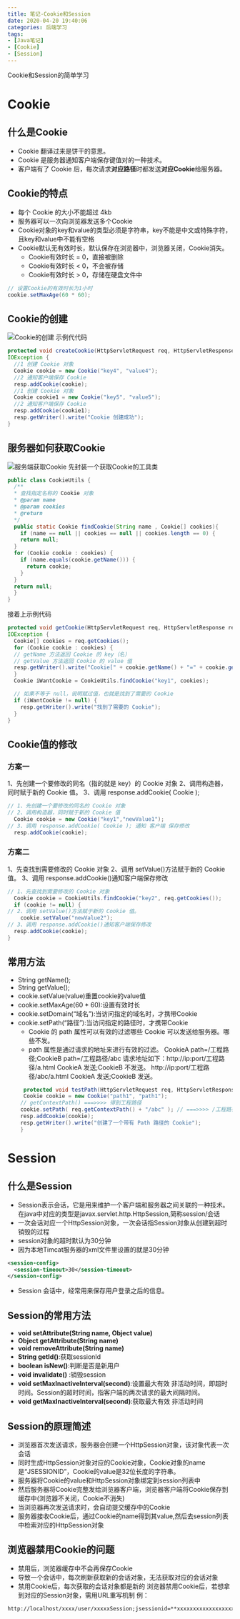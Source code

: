 ```yaml
---
title: 笔记-Cookie和Session
date: 2020-04-20 19:40:06
categories: 后端学习
tags:
- [Java笔记]
- [Cookie]
- [Session]
---
```


Cookie和Session的简单学习

<!-- more -->

# Cookie

## 什么是Cookie

- Cookie 翻译过来是饼干的意思。
- Cookie 是服务器通知客户端保存键值对的一种技术。
- 客户端有了 Cookie 后，每次请求**对应路径**时都发送**对应Cookie**给服务器。

## Cookie的特点

- 每个 Cookie 的大小不能超过 4kb
- 服务器可以一次向浏览器发送多个Cookie
- Cookie对象的key和value的类型必须是字符串，key不能是中文或特殊字符，且key和value中不能有空格
- Cookie默认无有效时长，默认保存在浏览器中，浏览器关闭，Cookie消失。
  - Cookie有效时长 = 0，直接被删除
  - Cookie有效时长 < 0，不会被存储
  - Cookie有效时长 > 0，存储在硬盘文件中

```java
// 设置Cookie的有效时长为1小时
cookie.setMaxAge(60 * 60);
```

## Cookie的创建

![Cookie的创建](笔记-Cookie和Session/Cookie的创建.png)
示例代代码

```java
protected void createCookie(HttpServletRequest req, HttpServletResponse resp) throws ServletException,
IOException {
  //1 创建 Cookie 对象
  Cookie cookie = new Cookie("key4", "value4");
  //2 通知客户端保存 Cookie
  resp.addCookie(cookie);
  //1 创建 Cookie 对象
  Cookie cookie1 = new Cookie("key5", "value5");
  //2 通知客户端保存 Cookie
  resp.addCookie(cookie1);
  resp.getWriter().write("Cookie 创建成功");
}
```

## 服务器如何获取Cookie

![服务端获取Cookie](笔记-Cookie和Session/服务端获取Cookie.png)
先封装一个获取Cookie的工具类

```java
public class CookieUtils {
  /**
  * 查找指定名称的 Cookie 对象
  * @param name
  * @param cookies
  * @return
  */
  public static Cookie findCookie(String name , Cookie[] cookies){
    if (name == null || cookies == null || cookies.length == 0) {
    return null;
  }
  for (Cookie cookie : cookies) {
    if (name.equals(cookie.getName())) {
      return cookie;
    }
  }
  return null;
  }
}
```

接着上示例代码

```java
protected void getCookie(HttpServletRequest req, HttpServletResponse resp) throws ServletException,
IOException {
  Cookie[] cookies = req.getCookies();
  for (Cookie cookie : cookies) {
  // getName 方法返回 Cookie 的 key（名）
  // getValue 方法返回 Cookie 的 value 值
  resp.getWriter().write("Cookie[" + cookie.getName() + "=" + cookie.getValue() + "] <br/>");
  }
  Cookie iWantCookie = CookieUtils.findCookie("key1", cookies);

  // 如果不等于 null，说明赋过值，也就是找到了需要的 Cookie
  if (iWantCookie != null) {
    resp.getWriter().write("找到了需要的 Cookie");
  }
}
```

## Cookie值的修改

### 方案一

1、先创建一个要修改的同名（指的就是 key）的 Cookie 对象
2、调用构造器，同时赋于新的 Cookie 值。
3、调用 response.addCookie( Cookie );

```java
// 1、先创建一个要修改的同名的 Cookie 对象
// 2、调用构造器，同时赋于新的 Cookie 值
  Cookie cookie = new Cookie("key1","newValue1");
// 3、调用 response.addCookie( Cookie ); 通知 客户端 保存修改
  resp.addCookie(cookie);
```

### 方案二

1、先查找到需要修改的 Cookie 对象
2、调用 setValue()方法赋于新的 Cookie 值。
3、调用 response.addCookie()通知客户端保存修改

```java
// 1、先查找到需要修改的 Cookie 对象
  Cookie cookie = CookieUtils.findCookie("key2", req.getCookies());
  if (cookie != null) {
// 2、调用 setValue()方法赋于新的 Cookie 值。
    cookie.setValue("newValue2");
// 3、调用 response.addCookie()通知客户端保存修改
  resp.addCookie(cookie);
}
```

## 常用方法

- String getName();
- String getValue();
- cookie.setValue(value)重置cookie的value值
- cookie.setMaxAge(60 * 60):设置有效时长
- cookie.setDomain(“域名”):当访问指定的域名时，才携带Cookie
- cookie.setPath(“路径”):当访问指定的路径时，才携带Cookie
  - Cookie 的 path 属性可以有效的过滤哪些 Cookie 可以发送给服务器。哪些不发。
  - path 属性是通过请求的地址来进行有效的过滤。
    CookieA path=/工程路径;CookieB path=/工程路径/abc
    请求地址如下：http://ip:port/工程路径/a.html
    CookieA 发送;CookieB 不发送。
    http://ip:port/工程路径/abc/a.html
    CookieA 发送;CookieB 发送。

```java
     protected void testPath(HttpServletRequest req, HttpServletResponse resp) throws ServletException,IOException {
     Cookie cookie = new Cookie("path1", "path1");
    // getContextPath() ===>>>> 得到工程路径
    cookie.setPath( req.getContextPath() + "/abc" ); // ===>>>> /工程路径/abc
    resp.addCookie(cookie);
    resp.getWriter().write("创建了一个带有 Path 路径的 Cookie");
    }
```

# Session

## 什么是Session

- Session表示会话，它是用来维护一个客户端和服务器之间关联的一种技术。在java中对应的类型是javax.servlet.http.HttpSession,简称session/会话
- 一次会话对应一个HttpSession对象，一次会话指Session对象从创建到超时销毁的过程
- session对象的超时默认为30分钟
- 因为本地Timcat服务器的xml文件里设置的就是30分钟

```xml
<session-config>
  <session-timeout>30</session-timeout>
</session-config>
```

- Session 会话中，经常用来保存用户登录之后的信息。

## Session的常用方法

- **void setAttribute(String name, Object value)**
- **Object getAttribute(String name)**
- **void removeAttribute(String name)**
- **String getId()**:获取sessionId
- **boolean isNew()**:判断是否是新用户
- **void invalidate()** :销毁session
- **void setMaxInactiveInterval(second)**:设置最大有效 非活动时间，即超时时间。Session的超时时间，指客户端的两次请求的最大间隔时间。
- **void getMaxInactiveInterval(second)**:获取最大有效 非活动时间

## Session的原理简述

- 浏览器首次发送请求，服务器会创建一个HttpSession对象，该对象代表一次会话
- 同时生成HttpSession对象对应的Cookie对象，Cookie对象的name是“JSESSIONID”，Cookie的value是32位长度的字符串。
- 服务器将Cookie的value和HttpSession对象绑定到session列表中
- 然后服务器将Cookie完整发给浏览器客户端，浏览器客户端将Cookie保存到缓存中(浏览器不关闭，Cookie不消失)
- 当浏览器再次发送请求时，会自动提交缓存中的Cookie
- 服务器接收Cookie后，通过Cookie的name得到其value,然后去session列表中检索对应的HttpSession对象

## 浏览器禁用Cookie的问题

- 禁用后，浏览器缓存中不会再保存Cookie
- 导致一个会话中，每次刷新获取新的会话对象，无法获取对应的会话对象
- 禁用Cookie后，每次获取的会话对象都是新的
  浏览器禁用Cookie后，若想拿到对应的Session对象，需用URL重写机制
  例：

```html
http://localhost/xxxx/user/xxxxxSession;jsessionid=**xxxxxxxxxxxxxxxxxxxxxxxxx(Cookie的32位value)
```